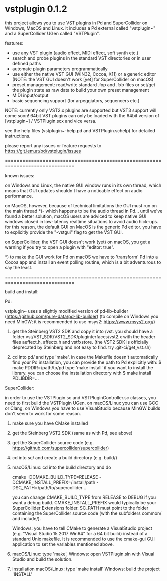 vstplugin 0.1.2
==============================================================================

this project allows you to use VST plugins in Pd and SuperCollider on Windows, MacOS and Linux.
it includes a Pd external called "vstplugin~" and a SuperCollider UGen called "VSTPlugin".

features:
* use any VST plugin (audio effect, MIDI effect, soft synth etc.)
* search and probe plugins in the standard VST directories or in user defined paths
* automate plugin parameters programmatically
* use either the native VST GUI (WIN32, Cocoa, X11) or a generic editor
  (NOTE: the VST GUI doesn't work [yet] for SuperCollider on macOS)
* preset management: read/write standard .fxp and .fxb files or
  set/get the plugin state as raw data to build your own preset management
* MIDI input/output
* basic sequencing support (for arpeggiators, sequencers etc.)


NOTE: currently only VST2.x plugins are supported but VST3 support will come soon!
64bit VST plugins can only be loaded with the 64bit version of [vstplugin~] / VSTPlugin.scx and vice versa.

see the help files (vstplugin~-help.pd and VSTPlugin.schelp) for detailed instructions.

please report any issues or feature requests to https://git.iem.at/pd/vstplugin/issues

==============================================================================

known issues:

on Windows and Linux, the native GUI window runs in its own thread, which means
that GUI updates shouldn't have a noticable effect on audio performance.

on MacOS, however, because of technical limitations the GUI must run on
the main thread *)- which happens to be the audio thread in Pd...
until we've found a better solution, macOS users are adviced to keep native GUI
windows closed in low-latency realtime situations to avoid audio hick-ups.
for this reason, the default GUI on MacOS is the generic Pd editor.
you have to explicitly provide the "-vstgui" flag to get the VST GUI.

on SuperCollider, the VST GUI doesn't work (yet) on macOS, you get a warning if you try
to open a plugin with "editor: true".

*) to make the GUI work for Pd on macOS we have to 'transform' Pd into a Cocoa app
and install an event polling routine, which is a bit adventurous to say the least.

==============================================================================

build and install:

Pd:

vstplugin~ uses a slightly modified version of pd-lib-builder (https://github.com/pure-data/pd-lib-builder)
(to compile on Windows you need MinGW; it is recommended to use msys2: https://www.msys2.org/)

1) 	get the Steinberg VST2 SDK and copy it into /vst.
	you should have a folder vst/VST_SDK/VST2_SDK/pluginterfaces/vst2.x
	with the header files aeffect.h, affectx.h and vstfxstore.
	(the VST2 SDK is officially deprecated by Steinberg and not easy to find. try .git-ci/get_vst.sh)

2) 	cd into pd/ and type 'make'. in case the Makefile doesn't automatically find your Pd installation,
	you can provide the path to Pd explicitly with:
	$ make PDDIR=/path/to/pd
	type 'make install' if you want to install the library. you can choose the installation directory with
	$ make install PDLIBDIR=...
	
SuperCollider:

in order to use the VSTPlugin.sc and VSTPluginController.sc classes, you need to first build the VSTPlugin UGen.
on macOS/Linux you can use GCC or Clang, on Windows you have to use VisualStudio because MinGW builds don't seem to work for some reason.

1) 	make sure you have CMake installed
2) 	get the Steinberg VST2 SDK (same as with Pd, see above)
3) 	get the SuperCollider source code (e.g. https://github.com/supercollider/supercollider)
4) 	cd into sc/ and create a build directory (e.g. build/)
5) 	macOS/Linux: cd into the build directory and do

	cmake -DCMAKE_BUILD_TYPE=RELEASE -DCMAKE_INSTALL_PREFIX=/install/path -DSC_PATH=/path/to/supercollider ..
	
	you can change CMAKE_BUILD_TYPE from RELEASE to DEBUG if you want a debug build. 
	CMAKE_INSTALL_PREFIX would typically be your SuperCollider Extensions folder.
	SC_PATH must point to the folder containing the SuperCollider source code (with the subfolders common/ and include/).
	
	Windows: you have to tell CMake to generate a VisualStudio project (e.g. "Visual Studio 15 2017 Win64" for a 64 bit build) instead of a standard Unix makefile.
	It is recommended to use the cmake-gui GUI application to set the variables mentioned above.

6) 	macOS/Linux: type 'make', Windows: open VSTPlugin.sln with Visual Studio and build the solution.
7)	installation
	macOS/Linux: type 'make install'
	Windows: build the project 'INSTALL'
